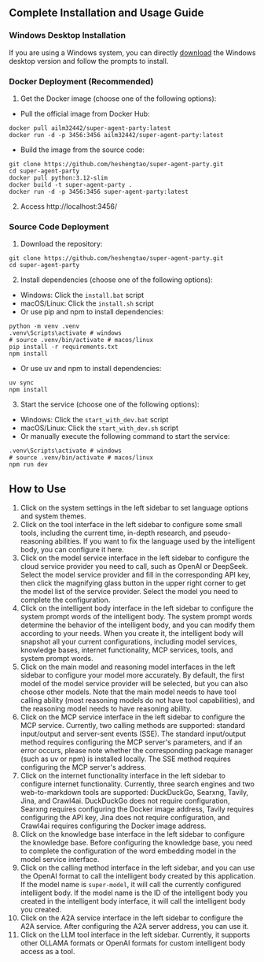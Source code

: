 ## Complete Installation and Usage Guide

### Windows Desktop Installation

If you are using a Windows system, you can directly [download](https://github.com/heshengtao/super-agent-party/releases/download/v0.1.1/Super.Agent.Party-Setup-0.1.1.exe) the Windows desktop version and follow the prompts to install.

### Docker Deployment (Recommended)

1. Get the Docker image (choose one of the following options):
- Pull the official image from Docker Hub:
```shell
docker pull ailm32442/super-agent-party:latest
docker run -d -p 3456:3456 ailm32442/super-agent-party:latest
```

- Build the image from the source code:
```shell
git clone https://github.com/heshengtao/super-agent-party.git
cd super-agent-party
docker pull python:3.12-slim 
docker build -t super-agent-party . 
docker run -d -p 3456:3456 super-agent-party:latest
```

2. Access http://localhost:3456/

### Source Code Deployment

1. Download the repository:
```shell
git clone https://github.com/heshengtao/super-agent-party.git
cd super-agent-party
```

2. Install dependencies (choose one of the following options):
- Windows: Click the `install.bat` script
- macOS/Linux: Click the `install.sh` script
- Or use pip and npm to install dependencies:
```shell
python -m venv .venv
.venv\Scripts\activate # windows
# source .venv/bin/activate # macos/linux
pip install -r requirements.txt
npm install
```
- Or use uv and npm to install dependencies:
```shell
uv sync
npm install
```

3. Start the service (choose one of the following options):
- Windows: Click the `start_with_dev.bat` script
- macOS/Linux: Click the `start_with_dev.sh` script
- Or manually execute the following command to start the service:
```shell
.venv\Scripts\activate # windows
# source .venv/bin/activate # macos/linux
npm run dev
```

## How to Use
1. Click on the system settings in the left sidebar to set language options and system themes.
2. Click on the tool interface in the left sidebar to configure some small tools, including the current time, in-depth research, and pseudo-reasoning abilities. If you want to fix the language used by the intelligent body, you can configure it here.
3. Click on the model service interface in the left sidebar to configure the cloud service provider you need to call, such as OpenAI or DeepSeek. Select the model service provider and fill in the corresponding API key, then click the magnifying glass button in the upper right corner to get the model list of the service provider. Select the model you need to complete the configuration.
4. Click on the intelligent body interface in the left sidebar to configure the system prompt words of the intelligent body. The system prompt words determine the behavior of the intelligent body, and you can modify them according to your needs. When you create it, the intelligent body will snapshot all your current configurations, including model services, knowledge bases, internet functionality, MCP services, tools, and system prompt words.
5. Click on the main model and reasoning model interfaces in the left sidebar to configure your model more accurately. By default, the first model of the model service provider will be selected, but you can also choose other models. Note that the main model needs to have tool calling ability (most reasoning models do not have tool capabilities), and the reasoning model needs to have reasoning ability.
6. Click on the MCP service interface in the left sidebar to configure the MCP service. Currently, two calling methods are supported: standard input/output and server-sent events (SSE). The standard input/output method requires configuring the MCP server's parameters, and if an error occurs, please note whether the corresponding package manager (such as uv or npm) is installed locally. The SSE method requires configuring the MCP server's address.
7. Click on the internet functionality interface in the left sidebar to configure internet functionality. Currently, three search engines and two web-to-markdown tools are supported: DuckDuckGo, Searxng, Tavily, Jina, and Crawl4ai. DuckDuckGo does not require configuration, Searxng requires configuring the Docker image address, Tavily requires configuring the API key, Jina does not require configuration, and Crawl4ai requires configuring the Docker image address.
8. Click on the knowledge base interface in the left sidebar to configure the knowledge base. Before configuring the knowledge base, you need to complete the configuration of the word embedding model in the model service interface.
9. Click on the calling method interface in the left sidebar, and you can use the OpenAI format to call the intelligent body created by this application. If the model name is `super-model`, it will call the currently configured intelligent body. If the model name is the ID of the intelligent body you created in the intelligent body interface, it will call the intelligent body you created.
10. Click on the A2A service interface in the left sidebar to configure the A2A service. After configuring the A2A server address, you can use it.
11. Click on the LLM tool interface in the left sidebar. Currently, it supports other OLLAMA formats or OpenAI formats for custom intelligent body access as a tool.